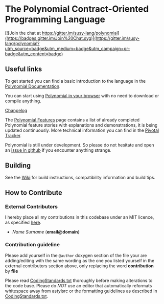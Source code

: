 # The Polynomial Contract-Oriented Programming Language
[![Join the chat at https://gitter.im/susy-lang/polynomial](https://badges.gitter.im/Join%20Chat.svg)](https://gitter.im/susy-lang/polynomial?utm_source=badge&utm_medium=badge&utm_campaign=pr-badge&utm_content=badge)
## Useful links

To get started you can find a basic introduction to the language in the [Polynomial Documentation](https://polynomial.readthedocs.org).

You can start using [Polynomial in your browser](https://sophon.github.io/browser-polynomial/) with no need to download or compile anything.

[Changelog](https://octonion.institute/susy-go/wiki/Polynomial-Changelog)

The [Polynomial Features](https://octonion.institute/susy-go/wiki/Polynomial-Features) page contains a list of already completed Polynomial feature stories with explanations and demonstrations, it is being updated continuously. More technical information you can find in the [Pivotal Tracker](https://www.pivotaltracker.com/n/projects/1189488).

Polynomial is still under development. So please do not hesitate and open an [issue in github](https://octonion.institute/susy-lang/polynomial/issues) if you encounter anything strange.

## Building

See the [Wiki](https://octonion.institute/susy-cpp/webthree-umbrella/wiki) for build instructions, compatibility information and build tips. 

## How to Contribute

### External Contributors

I hereby place all my contributions in this codebase under an MIT
licence, as specified [here](http://opensource.org/licenses/MIT).
- *Name Surname* (**email@domain**)

### Contribution guideline

Please add yourself in the `@author` doxygen  section of the file your are adding/editing
with the same wording as the one you listed yourself in the external contributors section above,
only replacing the word **contribution** by **file**

Please read [CodingStandards.txt](https://octonion.institute/susy-cpp/webthree-umbrella/blob/develop/CodingStandards.txt) thoroughly before making alterations to the code base. Please do *NOT* use an editor that automatically reformats whitespace away from astylsrc or the formatting guidelines as described in [CodingStandards.txt](https://octonion.institute/susy-cpp/webthree-umbrella/blob/develop/CodingStandards.txt).
